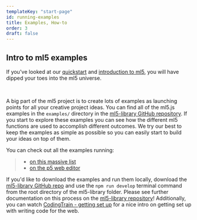 ```yaml
---
templateKey: "start-page"
id: running-examples
title: Examples, How-to
order: 3
draft: false
---
```


## Intro to ml5 examples

If you've looked at our [quickstart](/getting-started/) and [introduction to ml5](/getting-started/hello-ml5), you will have dipped your toes into the ml5 universe.

<br/>

A big part of the ml5 project is to create lots of examples as launching points for all your creative project ideas. You can find all of the ml5.js examples in the `examples/` directory in the [ml5-library GitHub repository](https://github.com/ml5js/ml5-library/tree/main/examples). If you start to explore these examples you can see how the different ml5 functions are used to accomplish different outcomes. We try our best to keep the examples as simple as possible so you can easily start to build your ideas on top of them. 

You can check out all the examples running:
> - [on this massive list](https://examples.ml5js.org/)
> - [on the p5 web editor](https://editor.p5js.org/ml5/sketches)

If you'd like to download the examples and run them locally, download the [ml5-library GitHub repo](https://github.com/ml5js/ml5-library) and use the `npm run develop` terminal command from the root directory of the ml5-library folder. Please see further documentation on this process on the [ml5-library repository](https://github.com/ml5js/ml5-library/blob/main/examples/README.md)! Additionally, you can watch [CodingTrain - getting set up](https://www.youtube.com/watch?v=UCHzlUiDD10) for a nice intro on getting set up with writing code for the web.
